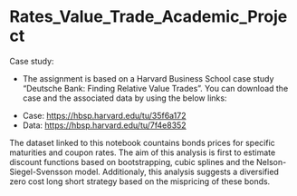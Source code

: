 # Rates_Value_Trade_Academic_Project

Case study:
- The assignment is based on a Harvard Business School case study “Deutsche Bank:
Finding Relative Value Trades”. You can download the case and the associated data by
using the below links:
* Case: https://hbsp.harvard.edu/tu/35f6a172
* Data: https://hbsp.harvard.edu/tu/7f4e8352

The dataset linked to this notebook countains bonds prices for specific maturities and coupon rates. The aim of this analysis is first to estimate discount functions based on bootstrapping, cubic splines and the Nelson-Siegel-Svensson model. Additionaly, this analysis suggests a diversified zero cost long short strategy based on the mispricing of these bonds.
